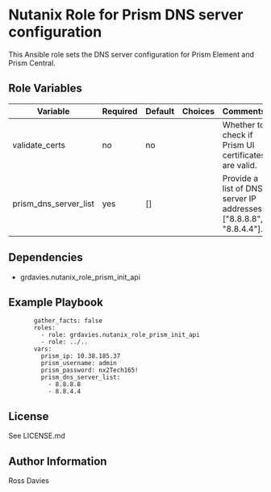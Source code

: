 Nutanix Role for Prism DNS server configuration
=========

This Ansible role sets the DNS server configuration for Prism Element and Prism Central.


Role Variables
--------------

| Variable                 | Required | Default | Choices                                                                         | Comments                                                                                                                                           |
|--------------------------|----------|---------|---------------------------------------------------------------------------------|----------------------------------------------------------------------------------------------------------------------------------------------------|
| validate_certs           | no       | no      |                                                                                 | Whether to check if Prism UI certificates are valid.                                                                                               |
| prism_dns_server_list    | yes      | []      |                                                                                 | Provide a list of DNS server IP addresses; ["8.8.8.8", "8.8.4.4"].                                                                                 |

Dependencies
------------

- grdavies.nutanix_role_prism_init_api

Example Playbook
----------------

```     - hosts: localhost
       gather_facts: false
       roles:
         - role: grdavies.nutanix_role_prism_init_api
         - role: ../..
       vars:
         prism_ip: 10.38.185.37
         prism_username: admin
         prism_password: nx2Tech165!
         prism_dns_server_list:
           - 8.8.8.8
           - 8.8.4.4
```


License
-------

See LICENSE.md

Author Information
------------------

Ross Davies
